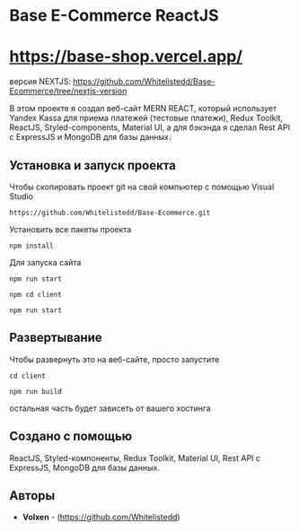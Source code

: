 # Base E-Commerce ReactJS

# https://base-shop.vercel.app/


версия NEXTJS: https://github.com/Whitelistedd/Base-Ecommerce/tree/nextjs-version


В этом проекте я создал веб-сайт MERN REACT, который использует
Yandex Kassa для приема платежей (тестовые платежи), Redux Toolkit,
ReactJS, Styled-components, Material UI,
а для бэкэнда я сделал Rest API с ExpressJS и MongoDB для базы данных.

## Установка и запуск проекта

Чтобы скопировать проект git на свой компьютер с помощью Visual Studio

```
https://github.com/Whitelistedd/Base-Ecommerce.git
```

Установить все пакеты проекта

```
npm install
```

Для запуска сайта

```
npm run start
```

```
npm cd client
```

```
npm run start
```

## Развертывание

Чтобы развернуть это на веб-сайте, просто запустите

```
cd client
```

```
npm run build
```

остальная часть будет зависеть от вашего хостинга

## Создано с помощью

ReactJS,
Styled-компоненты,
Redux Toolkit,
Material UI,
Rest API с ExpressJS,
MongoDB для базы данных.

## Авторы

- **Volxen** - (https://github.com/Whitelistedd)

